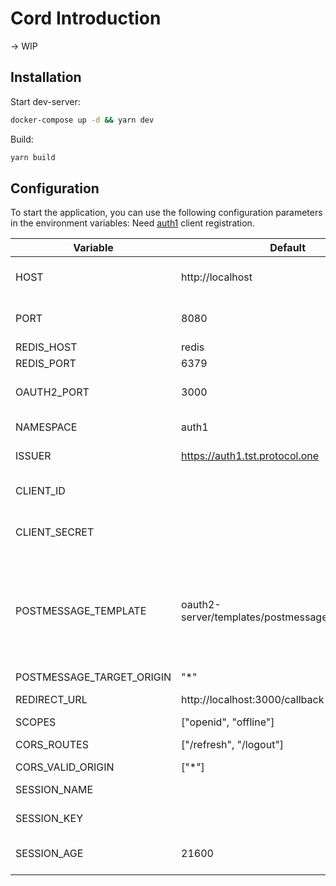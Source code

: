 # Cord Introduction
-> WIP

## Installation
Start dev-server:
```bash
docker-compose up -d && yarn dev
```

Build:
```bash
yarn build
```

## Configuration
To start the application, you can use the following configuration parameters in the environment variables:
Need [auth1](https://github.com/ProtocolONE/auth1.protocol.one) client registration.

| Variable                  | Default                                           | Description                                                                                         |
|---------------------------|---------------------------------------------------|-----------------------------------------------------------------------------------------------------|
| HOST                      | http://localhost                                  | HTTP host to listed API requests.                                                                   |
| PORT                      | 8080                                              | HTTP host to listed API requests.                                                                   |
| REDIS_HOST                | redis                                             | Redis host                                                                                          |
| REDIS_PORT                | 6379                                              | Redis port                                                                                          |
| OAUTH2_PORT               | 3000                                              | HTTP auth1 host to listed API requests.                                                             |
| NAMESPACE                 | auth1                                             | Auth1 namespace                                                                                     |
| ISSUER                    | https://auth1.tst.protocol.one                    | auth1 issuer name                                                                                   |
| CLIENT_ID                 |                                                   | Client id, registered in auth1                                                                      |
| CLIENT_SECRET             |                                                   | Client secret, registered in auth1                                                                  |
| POSTMESSAGE_TEMPLATE      | oauth2-server/templates/postmessage.html.template | Path to post message template file for post message communicating between cord host and auth1 host  |
| POSTMESSAGE_TARGET_ORIGIN | "*"                                               | CORS origin                                                                                         |
| REDIRECT_URL              | http://localhost:3000/callback                    | auth1 redirect url                                                                                  |
| SCOPES                    | ["openid", "offline"]                             | auth1 scopes                                                                                        |
| CORS_ROUTES               | ["/refresh", "/logout"]                           | Allowed routes for auth1                                                                            |
| CORS_VALID_ORIGIN         | ["*"]                                             | CORS origin                                                                                         |
| SESSION_NAME              |                                                   | Auth1 session name                                                                                  |
| SESSION_KEY               |                                                   | Auth1 session key                                                                                   |
| SESSION_AGE               | 21600                                             | Auth1 session age (default is 6 hours)                                                              |
